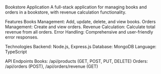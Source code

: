 Bookstore Application
A full-stack application for managing books and orders in a bookstore, with revenue calculation functionality.

Features
Books Management: Add, update, delete, and view books.
Orders Management: Create and view orders.
Revenue Calculation: Calculate total revenue from all orders.
Error Handling: Comprehensive and user-friendly error responses.

Technologies
Backend: Node.js, Express.js
Database: MongoDB
Language: TypeScript

API Endpoints
Books: /api/products (GET, POST, PUT, DELETE)
Orders: /api/orders (POST), /api/orders/revenue (GET)
